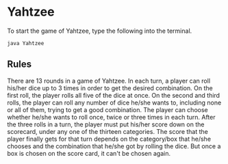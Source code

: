 # Yahtzee
To start the game of Yahtzee, type the following into the terminal.
```
java Yahtzee
```

## Rules
There are 13 rounds in a game of Yahtzee. In each turn, a player can roll his/her dice up to 3 times
in order to get the desired combination. On the first roll, the player rolls all five of the dice at
once. On the second and third rolls, the player can roll any number of dice he/she wants to,
including none or all of them, trying to get a good combination. The player can choose whether
he/she wants to roll once, twice or three times in each turn. After the three rolls in a turn, the
player must put his/her score down on the scorecard, under any one of the thirteen categories. The
score that the player finally gets for that turn depends on the category/box that he/she chooses and
the combination that he/she got by rolling the dice. But once a box is chosen on the score card, it
can't be chosen again.
